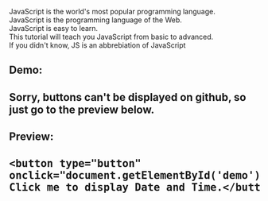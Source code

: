 JavaScript is the world's most popular programming language.
<br>
JavaScript is the programming language of the Web.
<br>
JavaScript is easy to learn.
<br>
This tutorial will teach you JavaScript from basic to advanced.
<br>
If you didn't know, JS is an abbrebiation of JavaScript
<p></p>
<h2>Demo:<h2>
Sorry, buttons can't be displayed on github, so just go to the preview below.
<h2>Preview:<h2>
<pre>
&lt;button type="button"
onclick="document.getElementById('demo').innerHTML = Date()"&gt;
Click me to display Date and Time.&lt;/button&gt;
</pre>
